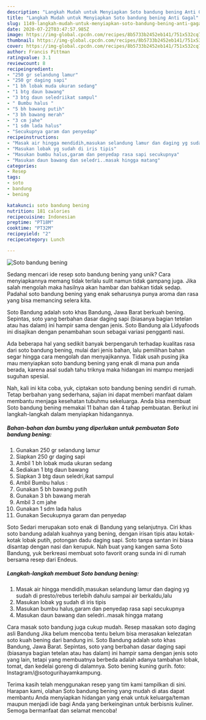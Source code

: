 ```yaml
---
description: "Langkah Mudah untuk Menyiapkan Soto bandung bening Anti Gagal"
title: "Langkah Mudah untuk Menyiapkan Soto bandung bening Anti Gagal"
slug: 1149-langkah-mudah-untuk-menyiapkan-soto-bandung-bening-anti-gagal
date: 2020-07-22T03:47:57.985Z
image: https://img-global.cpcdn.com/recipes/8b5733b2452eb141/751x532cq70/soto-bandung-bening-foto-resep-utama.jpg
thumbnail: https://img-global.cpcdn.com/recipes/8b5733b2452eb141/751x532cq70/soto-bandung-bening-foto-resep-utama.jpg
cover: https://img-global.cpcdn.com/recipes/8b5733b2452eb141/751x532cq70/soto-bandung-bening-foto-resep-utama.jpg
author: Francis Pittman
ratingvalue: 3.1
reviewcount: 8
recipeingredient:
- "250 gr selandung lamur"
- "250 gr daging sapi"
- "1 bh lobak muda ukuran sedang"
- "1 btg daun bawang"
- "3 btg daun seledriikat sampul"
- " Bumbu halus "
- "5 bh bawang putih"
- "3 bh bawang merah"
- "3 cm jahe"
- "1 sdm lada halus"
- "Secukupnya garam dan penyedap"
recipeinstructions:
- "Masak air hingga mendidih,masukan selandung lamur dan daging yg sudah di presto/rebus terlebih dahulu sampai air berkaldu,lalu"
- "Masukan lobak yg sudah di iris tipis"
- "Masukan bumbu halus,garam dan penyedap rasa sapi secukupnya"
- "Masukan daun bawang dan seledri..masak hingga matang"
categories:
- Resep
tags:
- soto
- bandung
- bening

katakunci: soto bandung bening 
nutrition: 181 calories
recipecuisine: Indonesian
preptime: "PT18M"
cooktime: "PT32M"
recipeyield: "2"
recipecategory: Lunch

---
```



![Soto bandung bening](https://img-global.cpcdn.com/recipes/8b5733b2452eb141/751x532cq70/soto-bandung-bening-foto-resep-utama.jpg)

Sedang mencari ide resep soto bandung bening yang unik? Cara menyiapkannya memang tidak terlalu sulit namun tidak gampang juga. Jika salah mengolah maka hasilnya akan hambar dan bahkan tidak sedap. Padahal soto bandung bening yang enak seharusnya punya aroma dan rasa yang bisa memancing selera kita.

Soto Bandung adalah soto khas Bandung, Jawa Barat berkuah bening. Sepintas, soto yang berbahan dasar daging sapi (biasanya bagian tetelan atau has dalam) ini hampir sama dengan jenis. Soto Bandung ala Lidyafoods ini disajikan dengan penambahan soun sebagai variasi pengganti nasi.

Ada beberapa hal yang sedikit banyak berpengaruh terhadap kualitas rasa dari soto bandung bening, mulai dari jenis bahan, lalu pemilihan bahan segar hingga cara mengolah dan menyajikannya. Tidak usah pusing jika mau menyiapkan soto bandung bening yang enak di mana pun anda berada, karena asal sudah tahu triknya maka hidangan ini mampu menjadi suguhan spesial.


Nah, kali ini kita coba, yuk, ciptakan soto bandung bening sendiri di rumah. Tetap berbahan yang sederhana, sajian ini dapat memberi manfaat dalam membantu menjaga kesehatan tubuhmu sekeluarga. Anda bisa membuat Soto bandung bening memakai 11 bahan dan 4 tahap pembuatan. Berikut ini langkah-langkah dalam menyiapkan hidangannya.

<!--inarticleads1-->

##### Bahan-bahan dan bumbu yang diperlukan untuk pembuatan Soto bandung bening:

1. Gunakan 250 gr selandung lamur
1. Siapkan 250 gr daging sapi
1. Ambil 1 bh lobak muda ukuran sedang
1. Sediakan 1 btg daun bawang
1. Siapkan 3 btg daun seledri,ikat sampul
1. Ambil  Bumbu halus :
1. Gunakan 5 bh bawang putih
1. Gunakan 3 bh bawang merah
1. Ambil 3 cm jahe
1. Gunakan 1 sdm lada halus
1. Gunakan Secukupnya garam dan penyedap


Soto Sedari merupakan soto enak di Bandung yang selanjutnya. Ciri khas soto bandung adalah kuahnya yang bening, dengan irisan tipis atau kotak-kotak lobak putih, potongan dadu daging sapi. Soto tanpa santan ini biasa disantap dengan nasi dan kerupuk. Nah buat yang kangen sama Soto Bandung, yuk berkreasi membuat soto favorit orang sunda ini di rumah bersama resep dari Endeus. 

<!--inarticleads2-->

##### Langkah-langkah membuat Soto bandung bening:

1. Masak air hingga mendidih,masukan selandung lamur dan daging yg sudah di presto/rebus terlebih dahulu sampai air berkaldu,lalu
1. Masukan lobak yg sudah di iris tipis
1. Masukan bumbu halus,garam dan penyedap rasa sapi secukupnya
1. Masukan daun bawang dan seledri..masak hingga matang


Cara masak soto bandung juga cukup mudah. Resep masakan soto daging asli Bandung Jika belum mencoba tentu belum bisa merasakan kelezatan soto kuah bening dari bandung ini. Soto Bandung adalah soto khas Bandung, Jawa Barat. Sepintas, soto yang berbahan dasar daging sapi (biasanya bagian tetelan atau has dalam) ini hampir sama dengan jenis soto yang lain, tetapi yang membuatnya berbeda adalah adanya tambahan lobak, tomat, dan kedelai goreng di dalamnya. Soto bening kuning gurih. foto: Instagram/@sotogurihayamkampung. 

Terima kasih telah menggunakan resep yang tim kami tampilkan di sini. Harapan kami, olahan Soto bandung bening yang mudah di atas dapat membantu Anda menyiapkan hidangan yang enak untuk keluarga/teman maupun menjadi ide bagi Anda yang berkeinginan untuk berbisnis kuliner. Semoga bermanfaat dan selamat mencoba!
